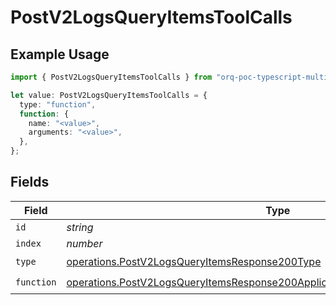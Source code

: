 # PostV2LogsQueryItemsToolCalls

## Example Usage

```typescript
import { PostV2LogsQueryItemsToolCalls } from "orq-poc-typescript-multi-env-version/models/operations";

let value: PostV2LogsQueryItemsToolCalls = {
  type: "function",
  function: {
    name: "<value>",
    arguments: "<value>",
  },
};
```

## Fields

| Field                                                                                                                                                                          | Type                                                                                                                                                                           | Required                                                                                                                                                                       | Description                                                                                                                                                                    |
| ------------------------------------------------------------------------------------------------------------------------------------------------------------------------------ | ------------------------------------------------------------------------------------------------------------------------------------------------------------------------------ | ------------------------------------------------------------------------------------------------------------------------------------------------------------------------------ | ------------------------------------------------------------------------------------------------------------------------------------------------------------------------------ |
| `id`                                                                                                                                                                           | *string*                                                                                                                                                                       | :heavy_minus_sign:                                                                                                                                                             | N/A                                                                                                                                                                            |
| `index`                                                                                                                                                                        | *number*                                                                                                                                                                       | :heavy_minus_sign:                                                                                                                                                             | N/A                                                                                                                                                                            |
| `type`                                                                                                                                                                         | [operations.PostV2LogsQueryItemsResponse200Type](../../models/operations/postv2logsqueryitemsresponse200type.md)                                                               | :heavy_check_mark:                                                                                                                                                             | N/A                                                                                                                                                                            |
| `function`                                                                                                                                                                     | [operations.PostV2LogsQueryItemsResponse200ApplicationJSONResponseBodyFunction](../../models/operations/postv2logsqueryitemsresponse200applicationjsonresponsebodyfunction.md) | :heavy_check_mark:                                                                                                                                                             | N/A                                                                                                                                                                            |